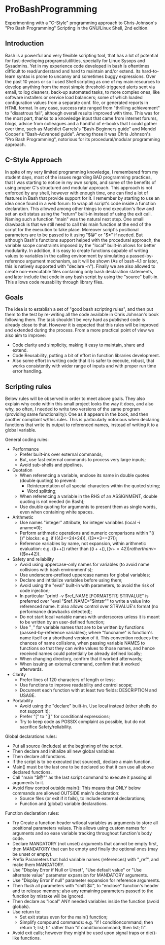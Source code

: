 # ProBashProgramming
Experimenting with a "C-Style" programming approach to Chris Johnson's "Pro Bash Programming" Scripting in the GNU/Linux
Shell, 2nd edition.

Introduction
------------
Bash is a powerful and very flexible scripting tool, that has a lot of potential for fast-developing programs/utilities,
specially for Linux Sysops and Sysadmins. Yet in my experience code developed in bash is oftentimes difficult to
read/understand and hard to maintain and/or extend. Its hard-to-learn syntax is prone to uncanny and sometimes buggy
expressions.
Over the past 10 years or so I used Shell scripting as one of my main resources to develop anything from the most simple
threshold-triggered alerts sent via email, to log cleaners, back-up automated tasks, to more complex ones, like software
installers or service load balancers; some of which loaded configuration values from a separate conf. file, or generated
reports in HTML format. In any case, success rate ranged from "thrilling achievement" to "disastrous fail", although 
overall results improved with time. This was for the most part, thanks to a knowledge input that came from internet
forums, blogs, advice from colleagues and a handful of e-books that I could gather over time, such as Machtlet Garrels's
"Bash-Beginners guide" and Mendel Cooper's "Bash-Advanced guide". Among those it was Chris Johnson's 
"Pro Bash Programming", notorious for its procedural/modular programming approach.

C-Style Approach
----------------
In spite of my very limited programming knowledge, I remembered from my student days, most of the issues regarding BAD
programming practices, that I was starting to notice in my own scripts, and some of the benefits of using proper C's
structured and modular approach. This approach is not enforced by any shell, however with enough time, one can find a 
lot of features in Bash that provide support for it. I remember by starting to use an idea once found in a web forum: to
wrap all script's code inside a function declaration. This allowed among other things to end execution's flow and set an
exit status using the "return" built-in instead of using the exit call. Naming such a function "main" was the natural
next step. One small drawback is that we still need to call this main function at the end of the script for the 
execution to take place. Moreover script's positional parameters are to be passed to it using "$@" or "$*" if needed.
But although Bash's functions support helped with the procedural approach, the variable scope constraints imposed by the
"local" built-in allows for better modularity. In addition, it is easy to create functions capable of writing values to
variables in the calling environment by simulating a passed-by-reference argument mechanism, as it will be shown (As of
bash-4.1 or later, this is natively supported with "declare -n").
Finally we are also allowed to create non-executable files containing only bash declaration statements, and later 
include that code in any bash script by using the "source" built-in. This allows code reusability through library files.

Goals
-----
The idea is to establish a set of "good bash scripting rules", and then put them to the test by re-writing all the code
available in Chris Johnson's book following them. The task shouldn't be very hard as published code is already close to
that.  However it is expected that this rules will be improved and extended during the process. 
From a more practical point of view we also aim to improve:
* Code clarity and simplicity, making it easy to maintain, share and extend.
* Code Reusability, putting a bit of effort in function libraries development.
* Also some effort in writing code that it is safer to execute, robust, that works consistently with wider range of inputs
  and with proper run time error handling. 

Scripting rules
---------------
Below rules will be observed in order to meet above goals. They also explain why code within this small project looks
the way it does, and also why, so often, I needed to write two versions of the same program (providing same
functionality): One as it appears in the book, and then another complaint w/this rules. This is particularly notorious
when declaring functions that write its output to referenced names, instead of writing it to a global variable.

General coding rules:
* Performance
  * Prefer built-ins over external commands;
  * But, use fast external commands to process very large inputs;
  * Avoid sub-shells and pipelines.
* Quotation
  * When referencing a variable, enclose its name in double quotes (double quoting) to prevent:
    * Reinterpretation of all special characters within the quoted string;
    * Word splitting;
  * When referencing a variable in the RHS of an ASSIGNMENT, double quoting is not needed (in Bash);
  * Use double quoting for arguments to present them as single words, even when containing white spaces.
* Arithmetic 
  * Use names "integer" attribute, for integer variables (local -i aname=0);
  * Perform arithmetic operations and numeric comparisons within "(( ))" blocks: e.g. if ((42<=24+24)), ((3**3==27));
  * Reference variables by name, not expansion, within arithmetic evaluation: e.g. ((i++)) rather than (($i++)),
    ((v+=42)) rather than v=$(($v+42)).
* Safety and reliability
  * Avoid using uppercase-only names for variables (to avoid name collisions with bash environment's);
  * Use underscore-prefixed uppercase names for global variables;
  * Declare and intitialize variables before using them;
  * Avoid using the "eval" built-in with parameters, to avoid the risk of code injection;
  * In particular "printf -v $ref_NAME [FORMATSTR] STRVALUE" is preferred over "eval "$ref_NAME=\"$intstr\"" to write
    a value into referenced name. It also allows control over STRVALUE's format (no performance drawbacks detected);
  * Do not start local variable names with underscores unless it is meant to be written by an user-defined function;
  * Use "_<funcname>" for variable names that are to be written by functions (passed-by-reference variables); where
    "funcname" is function's name itself or a shorthand version of it. This convention reduces the chances of name
    collisions, when passing variable NAMES to functions so that they can write values to those names, and hence
    received names could potentially be already defined locally;
  * When changing directory, confirm that it worked afterwards;
  * When issuing an external command, confirm that it worked afterwards.
* Clarity
  * Prefer lines of 120 characters of length or less;
  * Use functions to improve readability and control scope;
  * Document each function with at least two fields: DESCRIPTION and USAGE.
* Portability
  * Avoid using the "declare" built-in. Use local instead (other shells do not support it);
  * Prefer "[" to "[[" for conditional expressions;
  * Try to keep code as POSSIX complaint as possible, but do not sacrifice Safety/reliability.

Global declarations rules:
* Put all source (includes) at the beginning of the script.
* Then declare and initialize all new global variables.
* Then declare all functions.
* If the script is to be executed (not sourced), declare a main function.
* Main() must be the last one to be declared so that it can use all above declared functions.
* Call "main "$@"" as the last script command to execute it passing all arguments to it.
* Avoid flow control outside main(): This means that ONLY below commands are allowed OUTSIDE main's declaration:
  * Source files (or exit if it fails), to include external declarations;
  * Function and (global) variable declarations.

Function declaration rules:
* Try Create a function header w/local variables as arguments to store all positional parameters values. This allows
  using custom names for arguments and so ease variable tracking throughout function's body code.
* Declare MANDATORY (not unset) arguments that cannot be empty first, then MANDATORY that can be empty and finally
  the optional ones (may be unset or empty).
* Prefix Parameters that hold variable names (references) with "_ref", and make them MANDATORY.
* Use "Display Error  if  Null  or  Unset", "Use default value" or "Use alternate value" parameter expansion for
  MANDATORY arguments.
* Use "Display Error if null" parameter expansion for reference arguments.
* Then flush all parameters with "shift $#", to "enclose" function's header and to release memory; also any remaining
  parameters passed to the function by mistake will be ignored.
* Then declare as "local" ANY needed variables inside the function (avoid globals).
* Use return to:
  * Set exit status even for the main() function;
  * Simplify compound commands: e.g. "if ! conditioncommand; then return 1; list; fi" rather than 
    "if conditioncommand; then list; fi".
* Avoid exit calls; however they might be used upon signal traps or die()-like functions.
